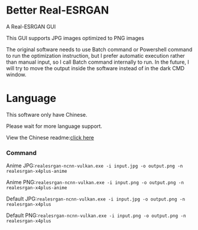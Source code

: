 # Better Real-ESRGAN

A Real-ESRGAN GUI

This GUI supports JPG images optimized to PNG images

The original software needs to use Batch command or Powershell command to run the optimization instruction, but I prefer automatic execution rather than manual input, so I call Batch command internally to run. In the future, I will try to move the output inside the software instead of in the dark CMD window.

# Language

This software only have Chinese.

Please wait for more language support.

View the Chinese readme:[click here](https://github.com/Adenx0/Better-Real-ESRGAN/blob/main/README_CN.md)

### Command

Anime JPG:`realesrgan-ncnn-vulkan.exe -i input.jpg -o output.png -n realesrgan-x4plus-anime`

Anime PNG:`realesrgan-ncnn-vulkan.exe -i input.png -o output.png -n realesrgan-x4plus-anime`

Default JPG:`realesrgan-ncnn-vulkan.exe -i input.jpg -o output.png -n realesrgan-x4plus`

Default PNG:`realesrgan-ncnn-vulkan.exe -i input.png -o output.png -n realesrgan-x4plus`
